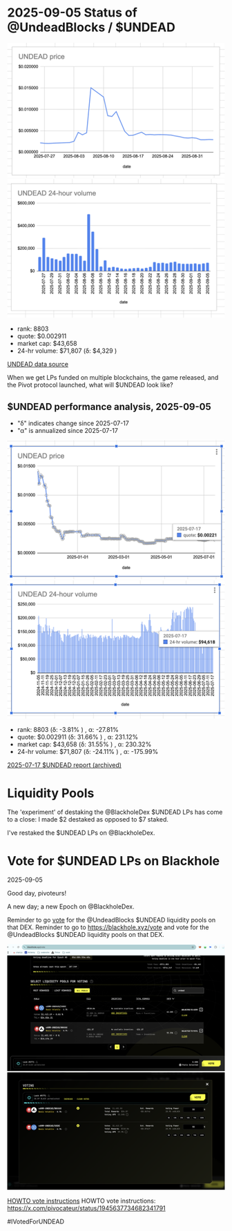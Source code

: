 # 2025-09-05 Status of @UndeadBlocks / $UNDEAD 

![$UNDEAD rank](imgs/01a-rank.png) 
![$UNDEAD quote](imgs/01b-quote.png) 
![$UNDEAD market captalization](imgs/01c-cap.png) 
![$UNDEAD 24-hour volume](imgs/01d-vol.png) 

* rank: 8803 
* quote: $0.002911 
* market cap: $43,658 
* 24-hr volume: $71,807 (δ: $4,329 ) 


[UNDEAD data source](https://www.coingecko.com/en/coins/undead-blocks) 



When we get LPs funded on multiple blockchains, the game released, and the Pivot protocol launched, what will $UNDEAD look like? 

## $UNDEAD performance analysis, 2025-09-05 

* "δ" indicates change since 2025-07-17 
* "α" is annualized since 2025-07-17 

![$UNDEAD rank](/blog/snapshot/imgs/01a-rank.png) 
![$UNDEAD quote](/blog/snapshot/imgs/01b-quote.png) 
![$UNDEAD market captalization](/blog/snapshot/imgs/01c-cap.png) 
![$UNDEAD 24-hour volume](/blog/snapshot/imgs/01d-vol.png) 

* rank: 8803 (δ: -3.81% ) , α: -27.81% 
* quote: $0.002911 (δ: 31.66% ) , α: 231.12% 
* market cap: $43,658 (δ: 31.55% ) , α: 230.32% 
* 24-hr volume: $71,807 (δ: -24.11% ) , α: -175.99% 

[2025-07-17 $UNDEAD report (archived)](https://github.com/pivoteur/biz/tree/main/blog/snapshot) 

# Liquidity Pools

The 'experiment' of destaking the @BlackholeDex $UNDEAD LPs has come to a close: I made $2 destaked as opposed to $7 staked.

I've restaked the $UNDEAD LPs on @BlackholeDex. 

# Vote for $UNDEAD LPs on Blackhole 

2025-09-05 

Good day, pivoteurs! 

A new day; a new Epoch on @BlackholeDex. 

Reminder to go [vote](https://blackhole.xyz/vote) for the @UndeadBlocks $UNDEAD liquidity pools on that DEX. Reminder to go to https://blackhole.xyz/vote and vote for the @UndeadBlocks $UNDEAD liquidity pools on that DEX. 

![Blackhole DEX voting page](imgs/02a-vote.png) 
![Vote for $UNDEAD LPs](imgs/02b-voted.png) 

[HOWTO vote instructions](https://x.com/pivocateur/status/1945637734682341791) HOWTO vote instructions: https://x.com/pivocateur/status/1945637734682341791 

#IVotedForUNDEAD 

